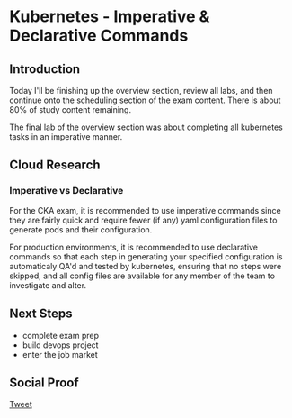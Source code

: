 
# Kubernetes - Imperative & Declarative Commands

## Introduction

Today I'll be finishing up the overview section, review all labs, and then continue onto the scheduling section of the exam content. There is about 80% of study content remaining.

The final lab of the overview section was about completing all kubernetes tasks in an imperative manner.

## Cloud Research

### Imperative vs Declarative

For the CKA exam, it is recommended to use imperative commands since they are fairly quick and require fewer (if any) yaml configuration files to generate pods and their configuration.

For production environments, it is recommended to use declarative commands so that each step in generating your specified configuration is automaticaly QA'd and tested by kubernetes, ensuring that no steps were skipped, and all config files are available for any member of the team to investigate and alter. 

## Next Steps

- complete exam prep
- build devops project
- enter the job market

## Social Proof

[Tweet](https://twitter.com/lrnallday/status/1329364770399645697)
